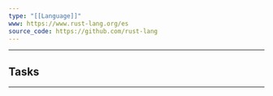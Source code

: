 ```yaml
---
type: "[[Language]]"
www: https://www.rust-lang.org/es
source_code: https://github.com/rust-lang
---
```

---

## Tasks

************
